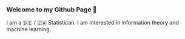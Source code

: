 ### Welcome to my Github Page :wave:

I am a :de: / :south_africa: Statistican. I am interested in information theory and machine learning.

<!--
**danielsaggau/danielsaggau** is a ✨ _special_ ✨ repository because its `README.md` (this file) appears on your GitHub profile.

